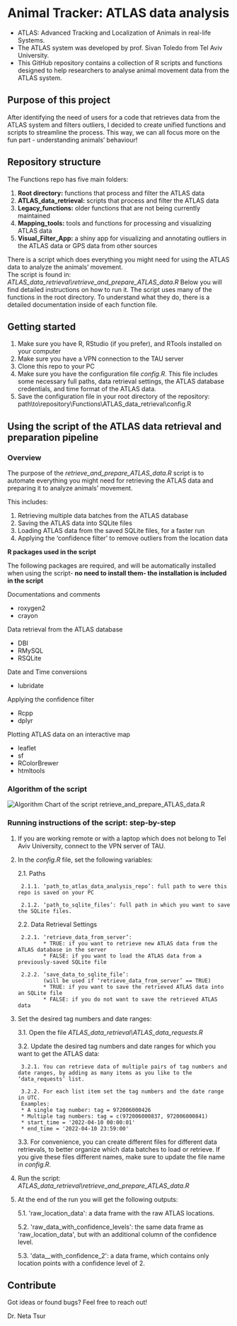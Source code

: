 # Animal Tracker: ATLAS data analysis
*	ATLAS: Advanced Tracking and Localization of Animals in real-life Systems.
*	The ATLAS system was developed by prof. Sivan Toledo from Tel Aviv University.
*	This GitHub repository contains a collection of R scripts and functions designed to help researchers to analyse animal movement data from the ATLAS system.

## Purpose of this project
After identifying the need of users for a code that retrieves data from the ATLAS system and filters outliers, I decided to create unified functions and scripts to streamline the process. This way, we can all focus more on the fun part - understanding animals’ behaviour!

## Repository structure
The Functions repo has five main folders:
1. **Root directory:** functions that process and filter the ATLAS data 
2. **ATLAS_data_retrieval:** scripts that process and filter the ATLAS data
3. **Legacy_functions:** older functions that are not being currently maintained
4. **Mapping_tools:** tools and functions for processing and visualizing ATLAS data
5. **Visual_Filter_App:** a shiny app for visualizing and annotating outliers in the ATLAS data or GPS data from other sources

There is a script which does everything you might need for using the ATLAS data to analyze the animals’ movement.  
The script is found in: _ATLAS_data_retrieval\\retrieve_and_prepare_ATLAS_data.R_
Below you will find detailed instructions on how to run it.
The script uses many of the functions in the root directory. To understand what they do, there is a detailed documentation inside of each function file.

## Getting started
1. Make sure you have R, RStudio (if you prefer), and RTools installed on your computer
2. Make sure you have a VPN connection to the TAU server
3. Clone this repo to your PC
4. Make sure you have the configuration file _config.R_. This file includes some necessary full paths, data retrieval settings, the ATLAS database credentials, and time format of the ATLAS data.
5. Save the configuration file in your root directory of the repository: path\\to\\repository\\Functions\\ATLAS_data_retrieval\\config.R

## Using the script of the ATLAS data retrieval and preparation pipeline

### Overview

The purpose of the _retrieve_and_prepare_ATLAS_data.R_ script is to automate everything you might need for retrieving the ATLAS data and preparing it to analyze animals’ movement.  

This includes:
1.	Retrieving multiple data batches from the ATLAS database
2.	Saving the ATLAS data into SQLite files
3.	Loading ATLAS data from the saved SQLite files, for a faster run
4.	Applying the ‘confidence filter’ to remove outliers from the location data

**R packages used in the script**  

The following packages are required, and will be automatically installed when using the script- **no need to install them- the installation is included in the script**

Documentations and comments
* roxygen2
*	crayon

Data retrieval from the ATLAS database
*	DBI
*	RMySQL
*	RSQLite

Date and Time conversions
* lubridate

Applying the confidence filter
*	Rcpp
*	dplyr

Plotting ATLAS data on an interactive map
*	leaflet
*	sf
*	RColorBrewer
*	htmltools

### Algorithm of the script

![Algorithm Chart of the script retrieve_and_prepare_ATLAS_data.R](ATLAS_data_retrieval/retrieve_and_prepare_ATLAS_data_algorithm_scheme.png)

### Running instructions of the script: step-by-step

1. If you are working remote or with a laptop which does not belong to Tel Aviv University, connect to the VPN server of TAU.

2. In the _config.R_ file, set the following variables:
   
   2.1. Paths
        
        2.1.1. ‘path_to_atlas_data_analysis_repo’: full path to were this repo is saved on your PC
        
        2.1.2. ‘path_to_sqlite_files’: full path in which you want to save the SQLite files.
   
   2.2. Data Retrieval Settings
        
        2.2.1. ‘retrieve_data_from_server’:
               * TRUE: if you want to retrieve new ATLAS data from the ATLAS database in the server
               * FALSE: if you want to load the ATLAS data from a previously-saved SQLite file
        
        2.2.2. ‘save_data_to_sqlite_file’: 
               (will be used if ‘retrieve_data_from_server’ == TRUE)
               * TRUE: if you want to save the retrieved ATLAS data into an SQLite file
               * FALSE: if you do not want to save the retrieved ATLAS data

3. Set the desired tag numbers and date ranges:
   
   3.1. Open the file _ATLAS_data_retrieval\\ATLAS_data_requests.R_
   
   3.2. Update the desired tag numbers and date ranges for which you want to get the ATLAS data:
        
        3.2.1. You can retrieve data of multiple pairs of tag numbers and date ranges, by adding as many items as you like to the ‘data_requests’ list.
        
        3.2.2. For each list item set the tag numbers and the date range in UTC. 
        Examples:
        * A single tag number: tag = 972006000426
        * Multiple tag numbers: tag = c(972006000837, 972006000841)
        * start_time = '2022-04-10 00:00:01'
        * end_time = '2022-04-10 23:59:00'
   
   3.3. For convenience, you can create different files for different data retrievals, to better organize which data batches to load or retrieve. If you give these files different names, make sure to update the file name in _config.R_.

4. Run the script: _ATLAS_data_retrieval\\retrieve_and_prepare_ATLAS_data.R_

5. At the end of the run you will get the following outputs:

   5.1. 'raw_location_data': a data frame with the raw ATLAS locations.
   
   5.2. 'raw_data_with_confidence_levels': the same data frame as 'raw_location_data', but with an additional column of the confidence level.
   
   5.3. 'data__with_confidence_2': a data frame, which contains only location points with a confidence level of 2.

## Contribute
Got ideas or found bugs? Feel free to reach out!

Dr. Neta Tsur

